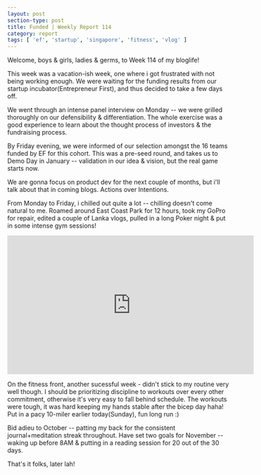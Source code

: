 ```yaml
---
layout: post
section-type: post
title: Funded | Weekly Report 114
category: report
tags: [ 'ef', 'startup', 'singapore', 'fitness', 'vlog' ]
---
```


Welcome, boys & girls, ladies & germs, to Week 114 of my bloglife! 

This week was a vacation-ish week, one where i got frustrated with not being working enough. We were waiting for the funding results from our startup incubator(Entrepreneur First), and thus decided to take a few days off. 

We went through an intense panel interview on Monday -- we were grilled thoroughly on our defensibility & differentiation. The whole exercise was a good experience to learn about the thought process of investors & the fundraising process. 

By Friday evening, we were informed of our selection amongst the 16 teams funded by EF for this cohort. This was a pre-seed round, and takes us to Demo Day in January -- validation in our idea & vision, but the real game starts now. 

We are gonna focus on product dev for the next couple of months, but i'll talk about that in coming blogs. Actions over Intentions.

From Monday to Friday, i chilled out quite a lot -- chilling doesn't come natural to me. Roamed around East Coast Park for 12 hours, took my GoPro for repair, edited a couple of Lanka vlogs, pulled in a long Poker night & put in some intense gym sessions! 

<iframe width="560" height="315" src="https://www.youtube.com/embed/rVgJI4qvTTc" frameborder="0" allow="accelerometer; autoplay; encrypted-media; gyroscope; picture-in-picture" allowfullscreen></iframe>

On the fitness front, another sucessful week - didn't stick to my routine very well though. I should be prioritizing discipline to workouts over every other commitment, otherwise it's very easy to fall behind schedule. The workouts were tough, it was hard keeping my hands stable after the bicep day haha! Put in a pacy 10-miler earlier today(Sunday), fun long run :)

Bid adieu to October -- patting my back for the consistent journal+meditation streak throughout. Have set two goals for November -- waking up before 8AM & putting in a reading session for 20 out of the 30 days. 

That's it folks, later lah!